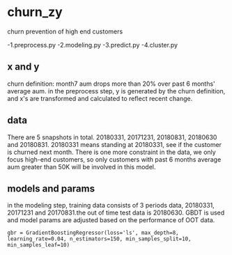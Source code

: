 # churn_zy
churn prevention of high end customers

-1.preprocess.py
-2.modeling.py
-3.predict.py
-4.cluster.py

## x and y
churn definition: month7 aum drops more than 20% over past 6 months' average aum.
in the preprocess step, y is generated by the churn definition, and x's are transformed and calculated to reflect recent change.

## data
There are 5 snapshots in total. 20180331, 20171231, 20180831, 20180630 and 20180831.
20180331 means standing at 20180331, see if the customer is churned next month. There is one more constraint in the data, we only focus high-end customers, so only customers with past 6 months average aum greater than 50K  will be involved in this model.

## models and params
in the modeling step, training data consists of 3 periods data, 20180331, 20171231 and 20170831.the out of time test data is 20180630. 
GBDT is used and model params are adjusted based on the performance of OOT data.
```
gbr = GradientBoostingRegressor(loss='ls', max_depth=8, learning_rate=0.04, n_estimators=150, min_samples_split=10, min_samples_leaf=10)
```
                                
## 

